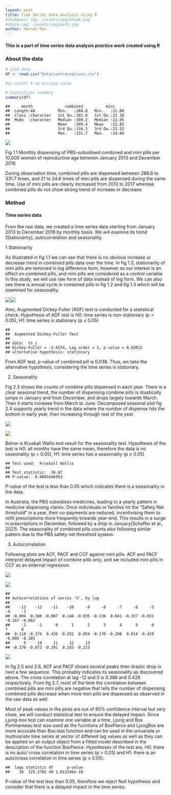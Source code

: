 ```yaml
---
layout: post
title: Time Series Data Analysis using R
#thumbnail-img: /assets/img/thumb.png
#share-img: /assets/img/path.jpg
author: Hannah Mun
---
```


#### This is a part of time series data analysis practice work created using R


### About the data

``` r
# Load data
df <- read.csv("Data/contraceptives.csv")

#is.na(df) # no missing value

# Statistical summary 
summary(df)
```

    ##     month              combined          mini      
    ##  Length:48          Min.   :288.8   Min.   :21.00  
    ##  Class :character   1st Qu.:301.8   1st Qu.:22.18  
    ##  Mode  :character   Median :309.2   Median :22.95  
    ##                     Mean   :309.4   Mean   :22.82  
    ##                     3rd Qu.:316.3   3rd Qu.:23.52  
    ##                     Max.   :331.7   Max.   :24.60




<img src="/assets/img/unnamed-chunk-2-1.png"  />
<p class="caption">
Fig 1.1 Monthly dispensing of PBS-subsidised combined and mini pills per
10,000 women of reproductive age between January 2013 and December 2016
</p>


During observation time, combined pills are dispensed between 288.8 to
331.7 times, and 21 to 24.6 times of mini pills are dispensed during the
same time. Use of mini pills are clearly increased from 2013 to 2017
whereas combined pills do not show strong trend of increase or decrease.

### Method

#### Time series data

From the raw data, we created a time series data starting from January
2013 to December 2016 by monthly basis. We will examine its trend
(Stationarity), autocorrelation and seasonality.

1 Stationarity

As illustrated in fig 1.1 we can see that there is no obvious increase
or decrease trend in combined pills data over the time. In fig 1.3,
stationarity of mini pills are removed in log difference form, however
as our interest is an effect on combined pills, and mini pills are
considered as a control variable in this study, we will use raw form of
data instead of log form. We can also see there is annual cycle in
combined pills in fig 1.2 and fig 1.3 which will be examined for
seasonality.


![](/assets/img/unnamed-chunk-4-1.png)<!-- -->![](/assets/img/unnamed-chunk-4-2.png)<!-- -->

Also, Augmented Dickey-Fuller (ADF) test is conducted for a statistical
check. Hypothesis of ADF test is H0: time series is non-stationary (p \>
0.05), H1: time series is stationary (p ≤ 0.05)


    ## 
    ##  Augmented Dickey-Fuller Test
    ## 
    ## data:  ts_c
    ## Dickey-Fuller = -3.6574, Lag order = 3, p-value = 0.03812
    ## alternative hypothesis: stationary

From ADF test, p-value of combined pill is 0.038. Thus, we take the
alternative hypothesis, considering the time series is stationary.

2.  Seasonality

Fig 2.3 shows the counts of combine pills dispensed in each year. There
is a clear seasonal trend, the number of dispensing combine pills is
drastically jumps in January and from December, and drops largely
towards March. Then it starts increase from March to June. Decomposed
seasonal plot fig 2.4 supports yearly trend in the data where the number
of dispense hits the bottom in early year, then increasing through rest
of the year.


![](/assets/img/unnamed-chunk-6-1.png)<!-- -->


![](/assets/img/unnamed-chunk-6-2.png)<!-- -->

Below is Kruskall Wallis test result for the seasonality test.
Hypothesis of the test is H0: all months have the same mean, therefore
the data is no seasonality (p \> 0.05), H1: time series has a
seasonality (p ≤ 0.05)


    ## Test used:  Kruskall Wallis 
    ##  
    ## Test statistic:  36.07 
    ## P-value:  0.0001646953

P-value of the test is less than 0.05 which indicates there is a
seasonality in the data.

In Australia, the PBS subsidises medicines, leading to a yearly pattern
in medicine dispensing claims. Once individuals or families hit the
“Safety Net threshold” in a year, their co-payments are reduced,
incentivising them to refill prescriptions more frequently towards
year-end. This results in a surge in prescriptions in December, followed
by a drop in January(Schaffer et al., 2021). The seasonality of combined
pills counts also following similar pattern due to the PBS safety net
threshold system.

3.  Autocorrelation

Following plots are ACF, PACF and CCF against mini pills. ACF and PACF
interpret delayed impact of combine pills only, and we included mini
pills in CCF as an external regression.


![](/assets/img/unnamed-chunk-8-1.png)<!-- -->


![](/assets/img/unnamed-chunk-8-2.png)<!-- -->



    ## 
    ## Autocorrelations of series 'X', by lag
    ## 
    ##    -13    -12    -11    -10     -9     -8     -7     -6     -5     -4     -3 
    ## -0.094  0.386 -0.007  0.148 -0.035 -0.136  0.041 -0.337 -0.031 -0.167 -0.082 
    ##     -2     -1      0      1      2      3      4      5      6      7      8 
    ##  0.119 -0.374  0.426 -0.252  0.054 -0.170 -0.208  0.014 -0.429 -0.095 -0.385 
    ##      9     10     11     12     13 
    ## -0.170 -0.073 -0.291  0.183 -0.223


![](/assets/img/unnamed-chunk-8-3.png)<!-- -->

In fig 2.5 and 2.6, ACF and PACF shows several peaks then drastic drop
in next a few sequence. This probably indicates its seasonality as
discovered above. The cross correlation at lag -12 and 0 is 0.386 and
0.426 respectively. From fig 2.7, most of the time the correlation
between combined pills are mini pills are negative that tells the number
of dispensing combined pills decrease when more mini pills are dispensed
as observed in the raw data as well.

Most of peak values in the plots are out of 95% confidence interval but
very close, we will conduct statistical test to ensure the delayed
impact. Since Ljung-box test can examine one variable at a time, Ljung
and Box Portmanteau test was used as the fucntions of BoxPierce and
LjungBox are more accurate than Box.test function and can be used in the
univariate or multivariate time series at vector of different lag values
as well as they can be applied on an output object from a fitted model
described in the description of the function BoxPierce. Hypotheses of
the test are, H0: there is no auto/ cross correlation in time series (p
\> 0.05) and H1: there is an auto/cross correlation in time series (p ≤
0.05).


    ##  lags statistic df      p-value
    ##    10  125.2702 40 1.012246e-10

P-value of the test less than 0.05, therefore we reject Null hypothesis
and consider that there is a delayed impact in the time series.




